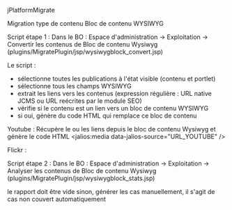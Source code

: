 jPlatformMigrate

Migration type de contenu Bloc de contenu WYSIWYG

Script étape 1 : 
Dans le BO : Espace d'administration -> Exploitation -> Convertir les contenus de Bloc de contenu Wysiwyg
(plugins/MigratePlugin/jsp/wysiwygblock_convert.jsp)


Le script :
 - sélectionne toutes les publications à l'état visible (contenu et portlet)
 - sélectionne tous les champs WYSIWYG
 - extrait les liens vers les contenus (expression régulière : URL native JCMS ou URL reécrites par le module SEO)
 - vérifie si le contenu est un lien vers un bloc de contenu WYSIWYG
 - si oui, génère du code HTML qui remplace ce bloc de contenu
 
 

Youtube :
Récupère le ou les liens depuis le bloc de contenu Wysiwyg et génère le code HTML <jalios:media data-jalios-source="URL_YOUTUBE" />

 
Flickr :
 
 
Script étape 2 : 
Dans le BO : Espace d'administration -> Exploitation -> Analyser les contenus de Bloc de contenu Wysiwyg 
(plugins/MigratePlugin/jsp/wysiwygblock_stats.jsp)

le rapport doit être vide
sinon, générer les cas manuellement, il s'agit de cas non couvert automatiquement